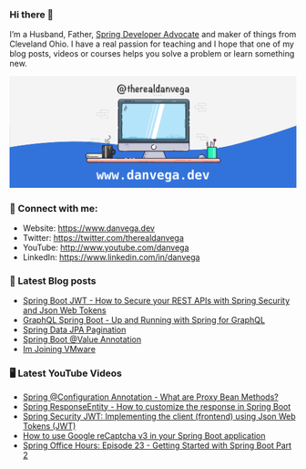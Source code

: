 ### Hi there 👋

I’m a Husband, Father, [Spring Developer Advocate](https://tanzu.vmware.com/developer/advocates/) and maker of things from Cleveland Ohio. I have a real passion for teaching and I hope that one of my blog posts, videos or courses helps you solve a problem or learn something new.

![Profile Header](./github_profile_header.png)

### 🤝 Connect with me:

- Website: https://www.danvega.dev
- Twitter: https://twitter.com/therealdanvega
- YouTube: http://www.youtube.com/danvega
- LinkedIn: https://www.linkedin.com/in/danvega

### 📝 Latest Blog posts

<!-- BLOG-POST-LIST:START -->
- [Spring Boot JWT - How to Secure your REST APIs with Spring Security and Json Web Tokens](https://www.danvega.dev/blog/2022/09/06/spring-security-jwt)
- [GraphQL Spring Boot - Up and Running with Spring for GraphQL](https://www.danvega.dev/blog/2022/05/17/spring-for-graphql)
- [Spring Data JPA Pagination](https://www.danvega.dev/blog/2022/05/12/spring-data-jpa-pagination)
- [Spring Boot @Value Annotation](https://www.danvega.dev/blog/2022/05/11/spring-boot-value-annotation)
- [Im Joining VMware](https://www.danvega.dev/blog/2022/01/24/im-joining-vmware)
<!-- BLOG-POST-LIST:END -->

### 🖥 Latest YouTube Videos

<!-- YOUTUBE:START -->
- [Spring @Configuration Annotation - What are Proxy Bean Methods?](https://www.youtube.com/watch?v=VoK6-OiSPu4)
- [Spring ResponseEntity -  How to customize the response in Spring Boot](https://www.youtube.com/watch?v=B5Zrn1Tzyqw)
- [Spring Security JWT: Implementing the client &lpar;frontend&rpar; using Json Web Tokens &lpar;JWT&rpar;](https://www.youtube.com/watch?v=6kFzJZCW1Qw)
- [How to use Google reCaptcha v3 in your Spring Boot application](https://www.youtube.com/watch?v=dyA_Pbtbn_E)
- [Spring Office Hours: Episode 23 - Getting Started with Spring Boot Part 2](https://www.youtube.com/watch?v=Rx-qq3likgM)
<!-- YOUTUBE:END -->
